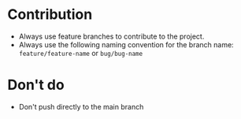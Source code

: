 # Contribution

- Always use feature branches to contribute to the project.
- Always use the following naming convention for the branch name: `feature/feature-name` or `bug/bug-name`


# Don't do
- Don't push directly to the main branch
